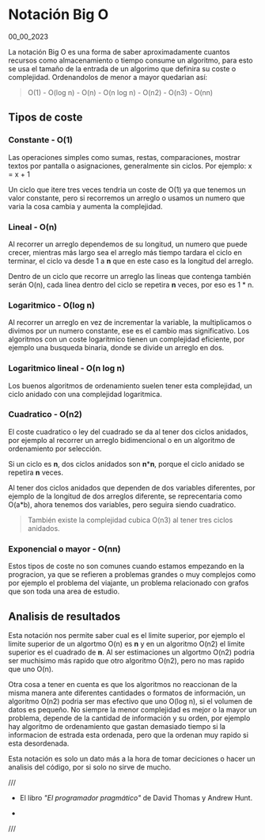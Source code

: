 # Notación Big O
00_00_2023

La notación Big O es una forma de saber aproximadamente cuantos recursos como almacenamiento o tiempo consume un algoritmo, para esto se usa el tamaño de la entrada de un algorimo que definira su coste o complejidad. Ordenandolos de menor a mayor quedarian así:

> O(1) - O(log n) - O(n) - O(n log n) - O(n2) - O(n3) - O(nn) 

## Tipos de coste

### Constante - O(1)

Las operaciones simples como sumas, restas, comparaciones, mostrar textos por pantalla o asignaciones, generalmente sin ciclos. Por ejemplo: x = x + 1

Un ciclo que itere tres veces tendria un coste de O(1) ya que tenemos un valor constante, pero si recorremos un arreglo o usamos un numero que varia la cosa cambia y aumenta la complejidad.

### Lineal - O(n)

Al recorrer un arreglo dependemos de su longitud, un numero que puede crecer, mientras más largo sea el arreglo más tiempo tardara el ciclo en terminar, el ciclo va desde 1 a **n** que en este caso es la longitud del arreglo.

Dentro de un ciclo que recorre un arreglo las lineas que contenga también serán O(n), cada linea dentro del ciclo se repetira **n** veces, por eso es 1 * n.

### Logaritmico - O(log n)

Al recorrer un arreglo en vez de incrementar la variable, la multiplicamos o divimos por un numero constante, ese es el cambio mas significativo. Los algoritmos con un coste logaritmico tienen un complejidad eficiente, por ejemplo una busqueda binaria, donde se divide un arreglo en dos.

### Logaritmico lineal - O(n log n)

Los buenos algoritmos de ordenamiento suelen tener esta complejidad, un ciclo anidado con una complejidad logaritmica.

### Cuadratico - O(n2)

El coste cuadratico o ley del cuadrado se da al tener dos ciclos anidados, por ejemplo al recorrer un arreglo bidimencional o en un algoritmo de ordenamiento por selección.

Si un ciclo es **n**, dos ciclos anidados son **n*****n**, porque el ciclo anidado se repetira **n** veces.

Al tener dos ciclos anidados que dependen de dos variables diferentes, por ejemplo de la longitud de dos arreglos diferente, se reprecentaria como O(a*b), ahora tenemos dos variables, pero seguira siendo cuadratico.

> También existe la complejidad cubica O(n3) al tener tres ciclos anidados.

### Exponencial o mayor - O(nn)

Estos tipos de coste no son comunes cuando estamos empezando en la progracion, ya que se refieren a problemas grandes o muy complejos como por ejemplo el problema del viajante, un problema relacionado con grafos que son toda una area de estudio.

## Analisis de resultados

Esta notación nos permite saber cual es el limite superior, por ejemplo el limite superior de un algortmo O(n) es **n** y en un algoritmo O(n2) el limite superior es el cuadrado de **n**. Al ser estimaciones un algortmo O(n2) podria ser muchisimo más rapido que otro algoritmo O(n2), pero no mas rapido que uno O(n).

Otra cosa a tener en cuenta es que los algoritmos no reaccionan de la misma manera ante diferentes cantidades o formatos de información, un algoritmo O(n2) podria ser mas efectivo que uno O(log n), si el volumen de datos es pequeño. No siempre la menor complejidad es mejor o la mayor un problema, depende de la cantidad de información y su orden, por ejemplo hay algoritmo de ordenamiento que gastan demasiado tiempo si la informacion de estrada esta ordenada, pero que la ordenan muy rapido si esta desordenada.

Esta notación es solo un dato más a la hora de tomar deciciones o hacer un analisis del código, por si solo no sirve de mucho.

///

* El libro *"El programador pragmático"* de David Thomas y Andrew Hunt.

* 

///